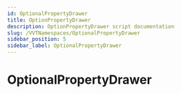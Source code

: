 ```yaml
---
id: OptionalPropertyDrawer
title: OptionPropertyDrawer
description: OptionPropertyDrawer script documentation
slug: /VVTNamespaces/OptionalPropertyDrawer
sidebar_position: 5
sidebar_label: OptionalPropertyDrawer
---
```


# OptionalPropertyDrawer